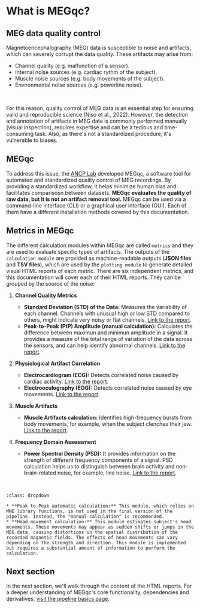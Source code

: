 # What is MEGqc?

## MEG data quality control
Magnetoencephalography (MEG) data is susceptible to  noise and artifacts, which can severely corrupt the data quality. These artifacts may arise from:
- Channel quality (e.g. malfunction of a sensor).
- Internal noise sources (e.g. cardiac rythm of the subject).
- Muscle noise sources (e.g. body movements of the subject).
- Environmental noise sources (e.g. powerline noise).

<br>

For this reason, quality control of MEG data is an essential step for ensuring valid and reproducible science (Niso et al., 2022). However, the detection and annotation of artifacts in MEG data is commonly performed manually (visual inspection), requires expertise and can be a tedious and time-consuming task. Also, as there's not a standardized procedure, it's vulnerable to biases.

## MEGqc
To address this issue, the [ANCP Lab](https://uol.de/en/applied-neurocognitive-psychology) developed MEGqc, a software tool for automated and standardized quality control of MEG recordings. By providing a standardized workflow, it helps minimize human bias and facilitates comparisosn between datasets. **MEGqc evaluates the quality of raw data, but it is not an artifact removal tool.**
MEGqc can be used via a command-line interface (CLI) or a graphical user interface (GUI). Each of them have a different installation methods covered by this documentation.

## Metrics in MEGqc
The different calculation modules within MEGqc are called `metrics` and they are used to evaluate specific types of artifacts. The outputs of the `calculation module` are provided as machine-readable outputs (**JSON files** and **TSV files**), which are used by the `plotting module` to generate detailed visual HTML reports of each metric.
There are six independent metrics, and this documentation will cover each of their HTML reports. They can be grouped by the source of the noise:

1. **Channel Quality Metrics**
   
   - **Standard Deviation (STD) of the Data:** Measures the variability of each channel. Channels with unusual high or low STD compared to others, might indicate very noisy or flat channels. [Link to the report](../report/std.md).
   - **Peak-to-Peak (PtP) Amplitude (manual calculation):** Calculates the difference between maximun and minimun amplitude in a signal. It provides a measure of the total range of variation of the data across the sensors, and can help identify abnormal channels. [Link to the report](../report/ptp.md).


2. **Physiological Artifact Correlation**
   
   - **Electrocardiogram (ECG):** Detects correlated noise caused by cardiac activity. [Link to the report](../report/ecg.md).
   - **Electrooculography (EOG):** Detects correlated noise caused by eye movements. [Link to the report](../report/eog.md).

3. **Muscle Artifacts**
   
   - **Muscle Artifacts calculation:** Identifies high-frequency bursts from body movements, for example, when the subject clenches their jaw. [Link to the report](../report/muscle.md).

4. **Frequency Domain Assessment**
   
   - **Power Spectral Density (PSD):** It provides information on the strength of different frequency components of a signal. PSD calculation helps us to distinguish between brain activity and non-brain-related noise, for example, line noise. [Link to the report](../report/psd.md).

<br>  


```{admonition} There are 2 other metrics within MEGqc
:class: dropdown

* **Peak-to-Peak automatic calculation:** This module, which relies on MNE library functions, is not used in the final version of the pipeline. Instead, the "manual calculation" is recommended.
* **Head movement calculation:** This module estimates subject's head movements. These movements may appear as sudden shifts or jumps in the MEG data, causing distortions in the spatial distribution of the recorded magnetic fields. The effects of head movements can vary depending on the strength and direction. This module is implemented but requires a substantial amount of information to perform the calculation.

``` 


## Next section
In the next section, we'll walk through the content of the HTML reports.
For a deeper understanding of MEGqc's core functionality, dependencies and derivatives, [visit the pipeline basics page](../extra/details.md).


        

